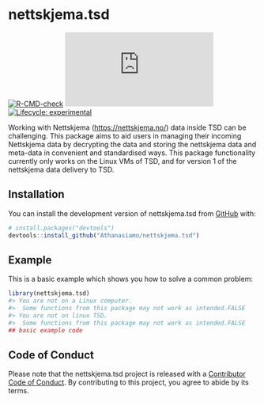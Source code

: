
<!-- README.md is generated from README.Rmd. Please edit that file -->

# nettskjema.tsd

<!-- badges: start -->

[![R-CMD-check](https://github.com/Athanasiamo/nettskjema.tsd/actions/workflows/R-CMD-check.yaml/badge.svg)](https://github.com/Athanasiamo/nettskjema.tsd/actions/workflows/R-CMD-check.yaml)
[![CRAN
status](https://www.r-pkg.org/badges/version/nettskjema.tsd)](https://CRAN.R-project.org/package=nettskjema.tsd)
[![Lifecycle:
experimental](https://img.shields.io/badge/lifecycle-experimental-orange.svg)](https://lifecycle.r-lib.org/articles/stages.html#experimental)
<!-- [![downloads](https://cranlogs.r-pkg.org/badges/last-month/nettskjema.tsd?color=blue)](https://r-pkg.org/pkg/nettskjema.tsd) -->
<!-- badges: end -->

Working with Nettskjema (<https://nettskjema.no/>) data inside TSD can
be challenging. This package aims to aid users in managing their
incoming Nettskjema data by decrypting the data and storing the
nettskjema data and meta-data in convenient and standardised ways. This
package functionality currently only works on the Linux VMs of TSD, and
for version 1 of the nettskjema data delivery to TSD.

## Installation

You can install the development version of nettskjema.tsd from
[GitHub](https://github.com/) with:

``` r
# install.packages("devtools")
devtools::install_github("Athanasiamo/nettskjema.tsd")
```

## Example

This is a basic example which shows you how to solve a common problem:

``` r
library(nettskjema.tsd)
#> You are not on a Linux computer.
#>  Some functions from this package may not work as intended.FALSE
#> You are not on linux TSD.
#>  Some functions from this package may not work as intended.FALSE
## basic example code
```

## Code of Conduct

Please note that the nettskjema.tsd project is released with a
[Contributor Code of
Conduct](https://athanasiamo.github.io/nettskjema.tsd/CODE_OF_CONDUCT.html).
By contributing to this project, you agree to abide by its terms.
